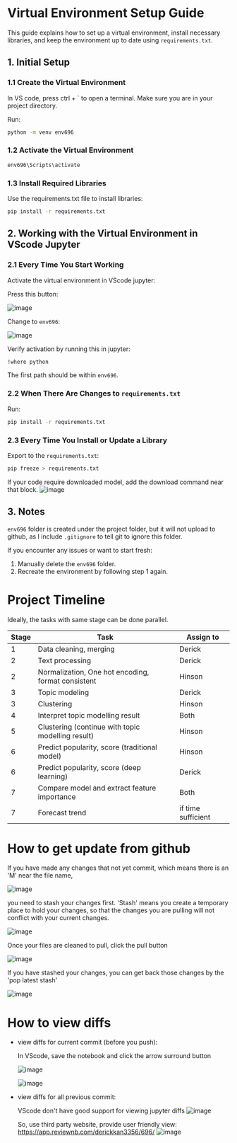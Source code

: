 # Virtual Environment Setup Guide

This guide explains how to set up a virtual environment, install necessary libraries, and keep the environment up to date using `requirements.txt`.

## **1. Initial Setup**

### 1.1 Create the Virtual Environment
In VS code, press ctrl + ` to open a terminal. Make sure you are in your project directory.

Run:
```bash
python -m venv env696
```
### 1.2 Activate the Virtual Environment
```bash
env696\Scripts\activate
```
### 1.3 Install Required Libraries
Use the requirements.txt file to install libraries:
```bash
pip install -r requirements.txt
```
## **2. Working with the Virtual Environment in VScode Jupyter**
### 2.1 Every Time You Start Working
Activate the virtual environment in VScode jupyter:

Press this button:

![image](./readme_pic/123.png)

Change to `env696`:

![image](./readme_pic/456.png)

Verify activation by running this in jupyter:
```bash
!where python
```
The first path should be within `env696`.
### 2.2 When There Are Changes to `requirements.txt`
Run:
```bash
pip install -r requirements.txt
```

### 2.3 Every Time You Install or Update a Library
Export to the `requirements.txt`:
```bash
pip freeze > requirements.txt
```
If your code require downloaded model, add the download command near that block.
![image](./readme_pic/789.png)

## 3. Notes
`env696` folder is created under the project folder, but it will not upload to github, as I include `.gitignore` to tell git to ignore this folder.

If you encounter any issues or want to start fresh:
1. Manually delete the `env696` folder.
2. Recreate the environment by following step 1 again.

# Project Timeline

Ideally, the tasks with same stage can be done parallel.

| Stage | Task | Assign to |
| --- | --- | --- |
| 1 | Data cleaning, merging | Derick |
| 2 | Text processing | Derick |
| 2 | Normalization, One hot encoding, format consistent | Hinson |
| 3 | Topic modeling | Derick |
| 3 | Clustering | Hinson |
| 4 | Interpret topic modelling result | Both |
| 5 | Clustering (continue with topic modelling result) | Hinson |
| 6 | Predict popularity, score (traditional model) | Hinson |
| 6 | Predict popularity, score (deep learning) | Derick |
| 7 | Compare model and extract feature importance | Both |
| 7 | Forecast trend | if time sufficient |

# How to get update from github

If you have made any changes that not yet commit, which means there is an 'M' near the file name,

![image](./readme_pic/888.png)

you need to stash your changes first. 'Stash' means you create a temporary place to hold your changes, so that the changes you are pulling will not conflict with your current changes.

![image](./readme_pic/777.png)

Once your files are cleaned to pull, click the pull button

![image](./readme_pic/999.png)

If you have stashed your changes, you can get back those changes by the 'pop latest stash'

![image](./readme_pic/147.png)

# How to view diffs

- view diffs for current commit (before you push):
  
  In VScode, save the notebook and click the arrow surround button
  
  ![image](./readme_pic/333.png)
  
  ![image](./readme_pic/444.png)

- view diffs for all previous commit:
  
  VScode don't have good support for viewing jupyter diffs 
  ![image](./readme_pic/555.png)

  So, use third party website, provide user friendly view:
  https://app.reviewnb.com/derickkan3356/696/
  ![image](./readme_pic/666.png)


